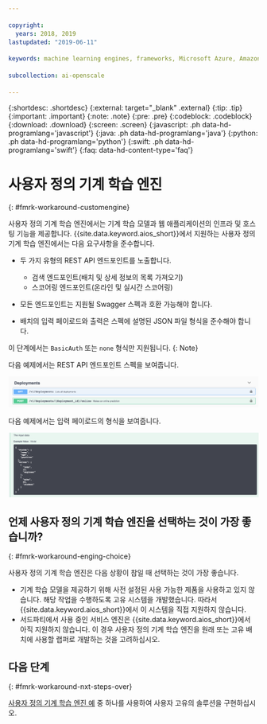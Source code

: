 ```yaml
---

copyright:
  years: 2018, 2019
lastupdated: "2019-06-11"

keywords: machine learning engines, frameworks, Microsoft Azure, Amazone SageMaker, custom ML engine 

subcollection: ai-openscale

---
```


{:shortdesc: .shortdesc}
{:external: target="_blank" .external}
{:tip: .tip}
{:important: .important}
{:note: .note}
{:pre: .pre}
{:codeblock: .codeblock}
{:download: .download}
{:screen: .screen}
{:javascript: .ph data-hd-programlang='javascript'}
{:java: .ph data-hd-programlang='java'}
{:python: .ph data-hd-programlang='python'}
{:swift: .ph data-hd-programlang='swift'}
{:faq: data-hd-content-type='faq'}

# 사용자 정의 기계 학습 엔진
{: #fmrk-workaround-customengine}

사용자 정의 기계 학습 엔진에서는 기계 학습 모델과 웹 애플리케이션의 인프라 및 호스팅 기능을 제공합니다. {{site.data.keyword.aios_short}}에서 지원하는 사용자 정의 기계 학습 엔진에서는 다음 요구사항을 준수합니다.

- 두 가지 유형의 REST API 엔드포인트를 노출합니다.

   * 검색 엔드포인트(배치 및 상세 정보의 목록 가져오기)
   * 스코어링 엔드포인트(온라인 및 실시간 스코어링)

- 모든 엔드포인트는 지원될 Swagger 스펙과 호환 가능해야 합니다.

- 배치의 입력 페이로드와 출력은 스펙에 설명된 JSON 파일 형식을 준수해야 합니다.

이 단계에서는 `BasicAuth` 또는 `none` 형식만 지원됩니다.
{: Note}

다음 예제에서는 REST API 엔드포인트 스펙을 보여줍니다.

![REST API 엔드포인트 스펙은 Swagger 문서에서 표시됨](images/wosdeployments.png)


다음 예제에서는 입력 페이로드의 형식을 보여줍니다.

![입력 페이로드 예제 표시](images/wosinputdata.png)


## 언제 사용자 정의 기계 학습 엔진을 선택하는 것이 가장 좋습니까?
{: #fmrk-workaround-enging-choice}

사용자 정의 기계 학습 엔진은 다음 상황이 참일 때 선택하는 것이 가장 좋습니다.

- 기계 학습 모델을 제공하기 위해 사전 설정된 사용 가능한 제품을 사용하고 있지 않습니다. 해당 작업을 수행하도록 고유 시스템을 개발했습니다. 따라서 {{site.data.keyword.aios_short}}에서 이 시스템을 직접 지원하지 않습니다. 
- 서드파티에서 사용 중인 서비스 엔진은 {{site.data.keyword.aios_short}}에서 아직 지원하지 않습니다. 이 경우 사용자 정의 기계 학습 엔진을 원래 또는 고유 배치에 사용할 랩퍼로 개발하는 것을 고려하십시오.

## 다음 단계
{: #fmrk-workaround-nxt-steps-over}

[사용자 정의 기계 학습 엔진 예](/docs/services/ai-openscale?topic=ai-openscale-fmrk-workaround-cstmmlsengex) 중 하나를 사용하여 사용자 고유의 솔루션을 구현하십시오. 
